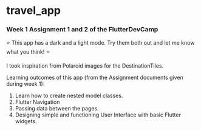 # travel_app

### Week 1 Assignment 1 and 2 of the FlutterDevCamp

:star: This app has a dark and a light mode. Try them both out and let me know what you think! :star:

I took inspiration from Polaroid images for the DestinationTiles.

Learning outcomes of this app (from the Assignment documents given during week 1):

1. Learn how to create nested model classes.
2. Flutter Navigation
3. Passing data between the pages.
4. Designing simple and functioning User Interface with basic Flutter widgets.